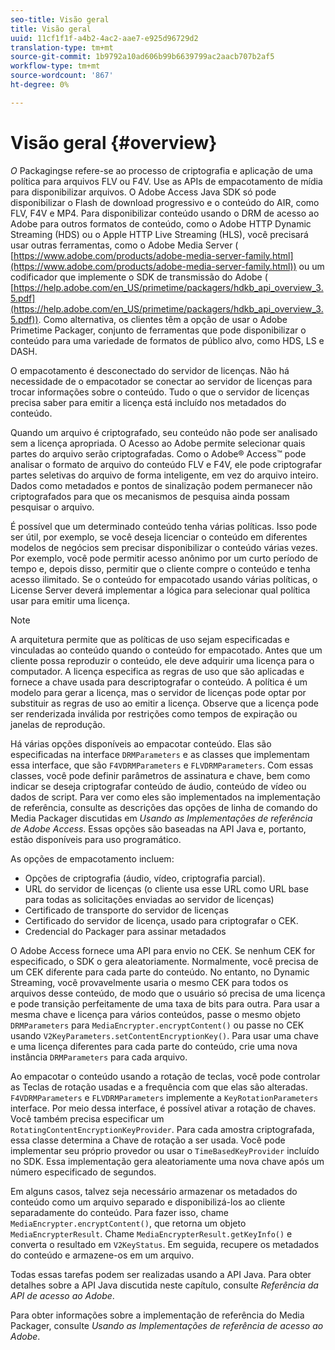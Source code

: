 ```yaml
---
seo-title: Visão geral
title: Visão geral
uuid: 11cf1f1f-a4b2-4ac2-aae7-e925d96729d2
translation-type: tm+mt
source-git-commit: 1b9792a10ad606b99b6639799ac2aacb707b2af5
workflow-type: tm+mt
source-wordcount: '867'
ht-degree: 0%

---
```



# Visão geral {#overview}

*O* Packagingse refere-se ao processo de criptografia e aplicação de uma política para arquivos FLV ou F4V. Use as APIs de empacotamento de mídia para disponibilizar arquivos. O Adobe Access Java SDK só pode disponibilizar o Flash de download progressivo e o conteúdo do AIR, como FLV, F4V e MP4. Para disponibilizar conteúdo usando o DRM de acesso ao Adobe para outros formatos de conteúdo, como o Adobe HTTP Dynamic Streaming (HDS) ou o Apple HTTP Live Streaming (HLS), você precisará usar outras ferramentas, como o Adobe Media Server ( [https://www.adobe.com/products/adobe-media-server-family.html](https://www.adobe.com/products/adobe-media-server-family.html)) ou um codificador que implemente o SDK de transmissão do Adobe ( [https://help.adobe.com/en_US/primetime/packagers/hdkb_api_overview_3.5.pdf](https://help.adobe.com/en_US/primetime/packagers/hdkb_api_overview_3.5.pdf)). Como alternativa, os clientes têm a opção de usar o Adobe Primetime Packager, conjunto de ferramentas que pode disponibilizar o conteúdo para uma variedade de formatos de público alvo, como HDS, LS e DASH.

O empacotamento é desconectado do servidor de licenças. Não há necessidade de o empacotador se conectar ao servidor de licenças para trocar informações sobre o conteúdo. Tudo o que o servidor de licenças precisa saber para emitir a licença está incluído nos metadados do conteúdo.

Quando um arquivo é criptografado, seu conteúdo não pode ser analisado sem a licença apropriada. O Acesso ao Adobe permite selecionar quais partes do arquivo serão criptografadas. Como o Adobe® Access™ pode analisar o formato de arquivo do conteúdo FLV e F4V, ele pode criptografar partes seletivas do arquivo de forma inteligente, em vez do arquivo inteiro. Dados como metadados e pontos de sinalização podem permanecer não criptografados para que os mecanismos de pesquisa ainda possam pesquisar o arquivo.

É possível que um determinado conteúdo tenha várias políticas. Isso pode ser útil, por exemplo, se você deseja licenciar o conteúdo em diferentes modelos de negócios sem precisar disponibilizar o conteúdo várias vezes. Por exemplo, você pode permitir acesso anônimo por um curto período de tempo e, depois disso, permitir que o cliente compre o conteúdo e tenha acesso ilimitado. Se o conteúdo for empacotado usando várias políticas, o License Server deverá implementar a lógica para selecionar qual política usar para emitir uma licença.

>[!NOTE]
>
>A arquitetura permite que as políticas de uso sejam especificadas e vinculadas ao conteúdo quando o conteúdo for empacotado. Antes que um cliente possa reproduzir o conteúdo, ele deve adquirir uma licença para o computador. A licença especifica as regras de uso que são aplicadas e fornece a chave usada para descriptografar o conteúdo. A política é um modelo para gerar a licença, mas o servidor de licenças pode optar por substituir as regras de uso ao emitir a licença. Observe que a licença pode ser renderizada inválida por restrições como tempos de expiração ou janelas de reprodução.

Há várias opções disponíveis ao empacotar conteúdo. Elas são especificadas na interface `DRMParameters` e as classes que implementam essa interface, que são `F4VDRMParameters` e `FLVDRMParameters`. Com essas classes, você pode definir parâmetros de assinatura e chave, bem como indicar se deseja criptografar conteúdo de áudio, conteúdo de vídeo ou dados de script. Para ver como eles são implementados na implementação de referência, consulte as descrições das opções de linha de comando do Media Packager discutidas em *Usando as Implementações de referência de Adobe Access*. Essas opções são baseadas na API Java e, portanto, estão disponíveis para uso programático.

As opções de empacotamento incluem:

* Opções de criptografia (áudio, vídeo, criptografia parcial).
* URL do servidor de licenças (o cliente usa esse URL como URL base para todas as solicitações enviadas ao servidor de licenças)
* Certificado de transporte do servidor de licenças
* Certificado do servidor de licença, usado para criptografar o CEK.
* Credencial do Packager para assinar metadados

O Adobe Access fornece uma API para envio no CEK. Se nenhum CEK for especificado, o SDK o gera aleatoriamente. Normalmente, você precisa de um CEK diferente para cada parte do conteúdo. No entanto, no Dynamic Streaming, você provavelmente usaria o mesmo CEK para todos os arquivos desse conteúdo, de modo que o usuário só precisa de uma licença e pode transição perfeitamente de uma taxa de bits para outra. Para usar a mesma chave e licença para vários conteúdos, passe o mesmo objeto `DRMParameters` para `MediaEncrypter.encryptContent()` ou passe no CEK usando `V2KeyParameters.setContentEncryptionKey()`. Para usar uma chave e uma licença diferentes para cada parte do conteúdo, crie uma nova instância `DRMParameters` para cada arquivo.

Ao empacotar o conteúdo usando a rotação de teclas, você pode controlar as Teclas de rotação usadas e a frequência com que elas são alteradas. `F4VDRMParameters` e  `FLVDRMParameters` implemente a  `KeyRotationParameters` interface. Por meio dessa interface, é possível ativar a rotação de chaves. Você também precisa especificar um `RotatingContentEncryptionKeyProvider`. Para cada amostra criptografada, essa classe determina a Chave de rotação a ser usada. Você pode implementar seu próprio provedor ou usar o `TimeBasedKeyProvider` incluído no SDK. Essa implementação gera aleatoriamente uma nova chave após um número especificado de segundos.

Em alguns casos, talvez seja necessário armazenar os metadados do conteúdo como um arquivo separado e disponibilizá-los ao cliente separadamente do conteúdo. Para fazer isso, chame `MediaEncrypter.encryptContent()`, que retorna um objeto `MediaEncrypterResult`. Chame `MediaEncrypterResult.getKeyInfo()` e converta o resultado em `V2KeyStatus`. Em seguida, recupere os metadados do conteúdo e armazene-os em um arquivo.

Todas essas tarefas podem ser realizadas usando a API Java. Para obter detalhes sobre a API Java discutida neste capítulo, consulte *Referência da API de acesso ao Adobe*.

Para obter informações sobre a implementação de referência do Media Packager, consulte *Usando as Implementações de referência de acesso ao Adobe*.
